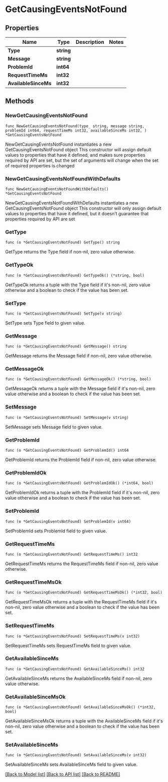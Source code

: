 # GetCausingEventsNotFound

## Properties

Name | Type | Description | Notes
------------ | ------------- | ------------- | -------------
**Type** | **string** |  | 
**Message** | **string** |  | 
**ProblemId** | **int64** |  | 
**RequestTimeMs** | **int32** |  | 
**AvailableSinceMs** | **int32** |  | 

## Methods

### NewGetCausingEventsNotFound

`func NewGetCausingEventsNotFound(type_ string, message string, problemId int64, requestTimeMs int32, availableSinceMs int32, ) *GetCausingEventsNotFound`

NewGetCausingEventsNotFound instantiates a new GetCausingEventsNotFound object
This constructor will assign default values to properties that have it defined,
and makes sure properties required by API are set, but the set of arguments
will change when the set of required properties is changed

### NewGetCausingEventsNotFoundWithDefaults

`func NewGetCausingEventsNotFoundWithDefaults() *GetCausingEventsNotFound`

NewGetCausingEventsNotFoundWithDefaults instantiates a new GetCausingEventsNotFound object
This constructor will only assign default values to properties that have it defined,
but it doesn't guarantee that properties required by API are set

### GetType

`func (o *GetCausingEventsNotFound) GetType() string`

GetType returns the Type field if non-nil, zero value otherwise.

### GetTypeOk

`func (o *GetCausingEventsNotFound) GetTypeOk() (*string, bool)`

GetTypeOk returns a tuple with the Type field if it's non-nil, zero value otherwise
and a boolean to check if the value has been set.

### SetType

`func (o *GetCausingEventsNotFound) SetType(v string)`

SetType sets Type field to given value.


### GetMessage

`func (o *GetCausingEventsNotFound) GetMessage() string`

GetMessage returns the Message field if non-nil, zero value otherwise.

### GetMessageOk

`func (o *GetCausingEventsNotFound) GetMessageOk() (*string, bool)`

GetMessageOk returns a tuple with the Message field if it's non-nil, zero value otherwise
and a boolean to check if the value has been set.

### SetMessage

`func (o *GetCausingEventsNotFound) SetMessage(v string)`

SetMessage sets Message field to given value.


### GetProblemId

`func (o *GetCausingEventsNotFound) GetProblemId() int64`

GetProblemId returns the ProblemId field if non-nil, zero value otherwise.

### GetProblemIdOk

`func (o *GetCausingEventsNotFound) GetProblemIdOk() (*int64, bool)`

GetProblemIdOk returns a tuple with the ProblemId field if it's non-nil, zero value otherwise
and a boolean to check if the value has been set.

### SetProblemId

`func (o *GetCausingEventsNotFound) SetProblemId(v int64)`

SetProblemId sets ProblemId field to given value.


### GetRequestTimeMs

`func (o *GetCausingEventsNotFound) GetRequestTimeMs() int32`

GetRequestTimeMs returns the RequestTimeMs field if non-nil, zero value otherwise.

### GetRequestTimeMsOk

`func (o *GetCausingEventsNotFound) GetRequestTimeMsOk() (*int32, bool)`

GetRequestTimeMsOk returns a tuple with the RequestTimeMs field if it's non-nil, zero value otherwise
and a boolean to check if the value has been set.

### SetRequestTimeMs

`func (o *GetCausingEventsNotFound) SetRequestTimeMs(v int32)`

SetRequestTimeMs sets RequestTimeMs field to given value.


### GetAvailableSinceMs

`func (o *GetCausingEventsNotFound) GetAvailableSinceMs() int32`

GetAvailableSinceMs returns the AvailableSinceMs field if non-nil, zero value otherwise.

### GetAvailableSinceMsOk

`func (o *GetCausingEventsNotFound) GetAvailableSinceMsOk() (*int32, bool)`

GetAvailableSinceMsOk returns a tuple with the AvailableSinceMs field if it's non-nil, zero value otherwise
and a boolean to check if the value has been set.

### SetAvailableSinceMs

`func (o *GetCausingEventsNotFound) SetAvailableSinceMs(v int32)`

SetAvailableSinceMs sets AvailableSinceMs field to given value.



[[Back to Model list]](../README.md#documentation-for-models) [[Back to API list]](../README.md#documentation-for-api-endpoints) [[Back to README]](../README.md)


